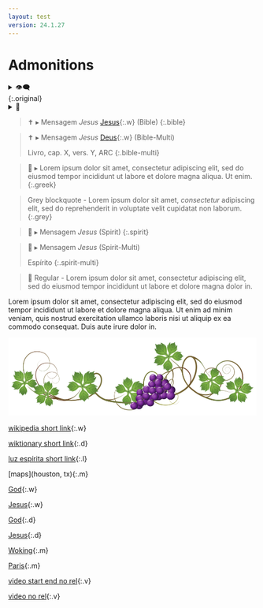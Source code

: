 ```yaml
---
layout: test
version: 24.1.27
---
```


# Admonitions

<details><summary><span class="emoji">👁‍🗨</span></summary>Têm olhos e não veem; têm ouvidos e não ouvem.</details>{:.original}

<details class="links"><summary><span class="emoji">🔗</span></summary><br>
<span class="emoji">🏷️</span> Allan Kardec, assistência espiritual a <a href="#allan-kardec">↩️</a><br>
<span class="emoji">🏷️</span> Allan Kardec, conselhos a <a href="#allan-kardec">↩️</a><br>
</details>

> <span class="emoji">✝️</span> ▸ Mensagem *Jesus* [Jesus](Jesus){:.w}  (Bible)
{:.bible}

> <span class="emoji">✝️</span> ▸ Mensagem *Jesus* [Deus](Deus){:.w}  (Bible-Multi)
>
> Livro, cap. X, vers. Y, ARC
{:.bible-multi}

> <span class="emoji">🏺</span> ▸ Lorem ipsum dolor sit amet, consectetur adipiscing elit, sed do eiusmod tempor incididunt ut labore et dolore magna aliqua. Ut enim.
{:.greek}

> Grey blockquote - Lorem ipsum dolor sit amet, *consectetur* adipiscing elit, sed do reprehenderit in voluptate velit cupidatat non laborum.
{:.grey}

> <span class="emoji">👻</span> ▸ Mensagem *Jesus* (Spirit)
{:.spirit}

> <span class="emoji">👻</span> ▸ Mensagem *Jesus* (Spirit-Multi)
>
> Espírito
{:.spirit-multi}

> <span class="emoji">👻</span> Regular - Lorem ipsum dolor sit amet, consectetur adipiscing elit, sed do eiusmod tempor incididunt ut labore et dolore magna dolor in.

Lorem ipsum dolor sit amet, consectetur adipiscing elit, sed do eiusmod tempor incididunt ut labore et dolore magna aliqua. Ut enim ad minim veniam, quis nostrud exercitation ullamco laboris nisi ut aliquip ex ea commodo consequat. Duis aute irure dolor in.

<img src="./images/vine.png">

[wikipedia short link](Deus){:.w}

[wiktionary short link](Deus){:.d}

[luz espírita short link](Deus){:.l}

[maps](houston, tx){:.m}

[God](God){:.w}

[Jesus](Jesus){:.w}

[God](God){:.d}

[Jesus](Jesus){:.d}

[Woking](woking,%20uk){:.m}

[Paris](paris,%20fr){:.m}

[video start end no rel](PKtnafFtfEo?&start=15&end=18&rel=0){:.v}

[video no rel](PKtnafFtfEo?&rel=0){:.v}
